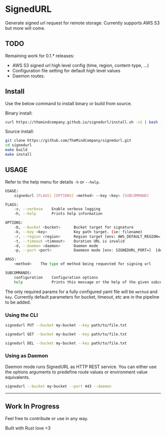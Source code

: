 # SignedURL

Generate signed url request for remote storage.  Currently supports AWS S3 but more will come.

## TODO

 Remaining work for 0.1.* releases:

 - AWS S3 signed url high level config (time, region, content-type, ...)
 - Configuration file setting for default high level values
 - Daemon routes.

## Install

Use the below command to install binary or build from source.

Binary install:  

```bash
curl https://themindcompany.github.io/signedurl/install.sh -sS | bash -s
```

Source install:

```bash
git clone https://github.com/TheMindCompany/signedurl.git
cd signedurl
make build
make install
```

## USAGE

Refer to the help menu for details `-h` or `--help`.

```bash
USAGE:
    signedurl [FLAGS] [OPTIONS] <method> --key <key> [SUBCOMMAND]

FLAGS:
    -v, --verbose    Enable verbose logging
    -h, --help       Prints help information

OPTIONS:
    -b, --bucket <bucket>      Bucket target for signature
    -k, --key <key>            Key path target. (ie: filename)
    -r, --region <region>      Region target [env: AWS_DEFAULT_REGION=]  [default: us-east-1]
    -t, --timeout <timeout>    Duration URL is invalid
    -d, --daemon <daemon>      Daemon mode
    -p, --port <port>          Daemeon mode [env: SIGNEDURL_PORT=]  [default: 8080]

ARGS:
    <method>    The type of method being requested for signing url

SUBCOMMANDS:
    configuration    Configuration options
    help             Prints this message or the help of the given subcommand(s)
```

The only required params for a fully configured yaml file will be `method` and `key`.   Currently default parameters for bucket, timeout, etc are in the pipeline to be added.

### Using the CLI

```bash
signedurl PUT --bucket my-bucket --key path/to/file.txt
```

```bash
signedurl GET --bucket my-bucket --key path/to/file.txt
```

```bash
signedurl DEL --bucket my-bucket --key path/to/file.txt
```

### Using as Daemon

Daemon mode runs SignedURL as HTTP REST service.  You can either use the options arguments to predefine route values or environment value equivalents.

```bash
signedurl --bucket my-bucket --port 443 --daemon
```

---

## Work In Progress
Feel free to contribute or use in any way.

Built with Rust love <3
